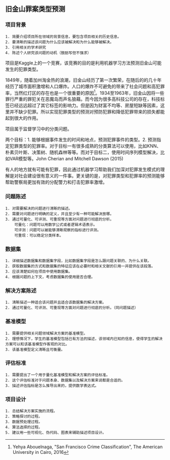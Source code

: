 ## 旧金山罪案类型预测

### 项目背景 
```
1. 简要介绍项目所在领域的背景信息，要包含项目相关的历史信息。
2. 要清晰的描述该问题为什么应该被解决和为什么能够被解决。
3. 引用相关的学术研究
4. 陈述个人研究该问题的动机（鼓励写但不强求）
```
项目是Kaggle上的一个竞赛，该竞赛的目的是利用机器学习方法预测旧金山可能发生的犯罪类型。

1849年，随着加州淘金热的浪潮，旧金山经历了第一次繁荣，在随后的的几十年经历了城市面积激增和人口爆炸。人口的爆炸不可避免的带来了社会问题和高犯罪率，当然红灯区的存在也是一个很重要的原因[^1]。1934至1963年，旧金山因将一些罪行严重的罪犯关在恶魔岛而声名狼藉。而今因为很多高科技公司的存在，科技标签已经远远超过了其它标签的影响力。但是因为财富不均等、房屋短缺等因素，这里并不缺少犯罪。所以实现犯罪类型的预测对预防犯罪和降低犯罪带来的损失都能起到很大的作用。

[^1]: Yehya Abouelnaga, "San Francisco Crime Classification", The American University in Cairo, 2016

项目属于监督学习中的分类问题。

两个目标：1. 能够根据事件发生的时间和地点，预测犯罪事件的类型。2. 预测指定犯罪类型的犯罪率。对于目标一有很多成熟的分类算法可以使用，比如KNN、朴素贝叶斯、决策树、随机森林等等。而对于目标二，使用时间序列模型解决，比如VAR模型等。John Cherian and Mitchell Dawson (2015)

有人的地方就有可能有犯罪，因此通过机器学习帮助我们加深对犯罪发生模式的理解是对社会建设很有意义的一件事。更关键的是，对犯罪类型和犯罪率的预测能够帮助警察局更加有效的分配警力和打击犯罪率激增。


### 问题陈述
```
1. 对需要解决的问题进行清晰的描述。
2. 需要对问题进行明确的定义，并且至少有一种可能解决放哪。
3. 通过可量化、可评测、可重现等方面对问题进行彻底的分析。
    可量化：问题可以用数学公式或者逻辑术语表示。
    可评测：问题可以被能够清晰观察的指标进行评测。
    可重现：可以稳定分类样本。
```


### 数据集
```
1. 详细描述数据集和数据集字段，比如数据集字段是怎么跟问题关联的、为什么关联。
2. 获取数据集的方式和数据集的特征应该在必要时和相关文献的引用一并提供在该段落。
3. 应该清楚如何在项目中使用数据集。
4. 根据问题的上下文，考虑数据集的使用是否合理。
```

### 解决方案陈述
```
1. 清晰描述一种适合该问题并且适合该数据集的解决方案。
2. 通过可量化、可评测、可重现等方面对问题进行彻底的分析。（同问题描述）
```

### 基准模型
```
1. 需要提供相关问题领域解决方案的基准模型。
2. 理想情况下，学生的基准模型包括已有方法的描述，该领域内已知的信息，使得学生的解决方案可以和该基准模型作客观的对比。
3. 该基准模型定义清晰且可衡量。
```

### 评估标准
```
1. 需要提出了一个用于量化基准模型和解决方案的评估标准。
2. 这个评估标准对于问题本身、数据集以及解决方案来说都是合适的。
3. 描述评估指标是怎么推导出来的，提供数学表达式。
```

### 项目设计
```
1. 总结解决方案实施的流程。
2. 策略探讨的过程。
3. 数据预处理过程。
4. 算法选择的过程。
5. 建议用一些可视化、伪代码、图表来辅助描述项目设计。
```

